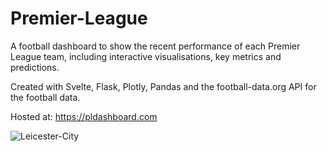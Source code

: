 # Premier-League

A football dashboard to show the recent performance of each Premier League team, including interactive visualisations, key metrics and predictions.

Created with Svelte, Flask, Plotly, Pandas and the football-data.org API for the football data. 

Hosted at: https://pldashboard.com

![Leicester-City](https://user-images.githubusercontent.com/41476809/167265224-6d525bbb-ccad-4cf6-bad1-b508c0278ba6.png)
